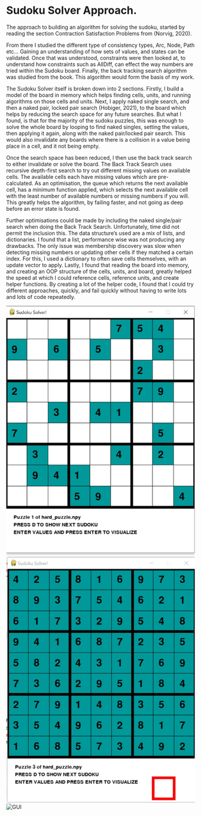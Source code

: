 <h1> Sudoku Solver Approach.</h1>
<p>
The approach to building an algorithm for solving the sudoku, started by reading the section Contraction Satisfaction Problems from (Norvig, 2020).
</p>
<p>
From there I studied the different type of consistency types, Arc, Node, Path etc… Gaining an understanding of how sets of values, and states can be validated. Once that was understood, constraints were then looked at, to understand how constraints such as AllDiff, can effect the way numbers are tried within the Sudoku board. Finally, the back tracking search algorithm was studied from the book. This algorithm would form the basis of my work. 
</p>
<p>
The Sudoku Solver itself is broken down into 2 sections.
Firstly, I build a model of the board in memory which helps finding cells, units, and running algorithms on those cells and units. Next, I apply naked single search, and then a naked pair, locked pair search (Hobiger, 2021), to the board which helps by reducing the search space for any future searches. But what I found, is that for the majority of the sudoku puzzles, this was enough to solve the whole board by looping to find naked singles, setting the values, then applying it again, along with the naked pair/locked pair search. This would also invalidate any boards where there is a collision in a value being place in a cell, and it not being empty.
</p>
<p>
Once the search space has been reduced, I then use the back track search to either invalidate or solve the board. The Back Track Search uses recursive depth-first search to try out different missing values on available cells. The available cells each have missing values which are pre-calculated. As an optimisation, the queue which returns the next available cell, has a minimum function applied, which selects the next available cell with the least number of available numbers or missing numbers if you will. This greatly helps the algorithm, by failing faster, and not going as deep before an error state is found. 
</p>
<p>
Further optimisations could be made by including the naked single/pair search when doing the Back Track Search. Unfortunately, time did not permit the inclusion this.
The data structure’s used are a mix of lists, and dictionaries. I found that a list, performance wise was not producing any drawbacks. The only issue was membership discovery was slow when detecting missing numbers or updating other cells if they matched a certain index. For this, I used a dictionary to often save cells themselves, with an update vector to apply. Lastly, I found that reading the board into memory, and creating an OOP structure of the cells, units, and board, greatly helped the speed at which I could reference cells, reference units, and create helper functions. By creating a lot of the helper code, I found that I could try different approaches, quickly, and fail quickly without having to write lots and lots of code repeatedly.
</P>

![GUI](GUI.jpg)
![Complete](GUI-CompleteSudoku.jpg)
![GUI](https://user-images.githubusercontent.com/8123313/139666306-825b0ee8-263f-4e2c-948f-5dd633f22591.jpg)
